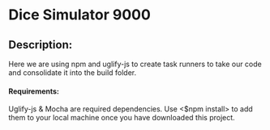 # Dice Simulator 9000

## Description:
 Here we are using npm and uglify-js to create task runners to take our code and consolidate it into the build folder. 


#### Requirements:
 Uglify-js & Mocha are required dependencies. Use <$npm install> to add them to your local machine once you have downloaded this project. 